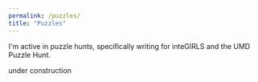 ```yaml
---
permalink: /puzzles/
title: "Puzzles"
---
```

<p>I'm active in puzzle hunts, specifically writing for inteGIRLS and the UMD Puzzle Hunt.</p>
under construction
